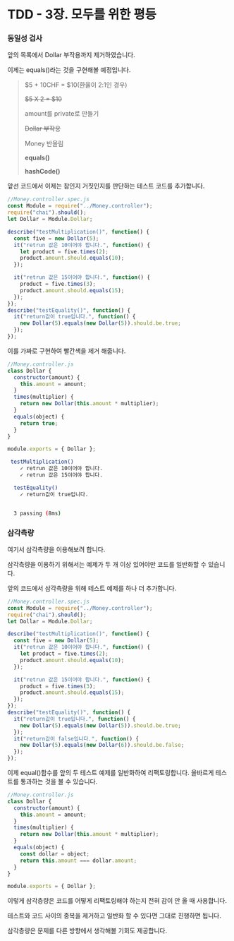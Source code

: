 # TDD - 3장. 모두를 위한 평등

### 동일성 검사

앞의 목록에서 Dollar 부작용까지 제거하였습니다.

이제는 equals()라는 것을 구현해볼 예정입니다.

>\$5 + 10CHF = \$10(환율이 2:1인 경우)
>
>~~\$5 X 2 = \$10~~
>
>amount를 private로 만들기
>
>~~Dollar 부작용~~
>
>Money 반올림
>
>**equals()**
>
>**hashCode()**

앞선 코드에서 이제는 참인지 거짓인지를 판단하는 테스트 코드를 추가합니다. 

```javascript
//Money.controller.spec.js
const Module = require("../Money.controller");
require("chai").should();
let Dollar = Module.Dollar;

describe("testMultiplication()", function() {
  const five = new Dollar(5);
  it("retrun 값은 10이어야 합니다.", function() {
    let product = five.times(2);
    product.amount.should.equals(10);
  });

  it("retrun 값은 15이어야 합니다.", function() {
    product = five.times(3);
    product.amount.should.equals(15);
  });
});
describe("testEquality()", function() {
  it("return값이 true입니다.", function() {
    new Dollar(5).equals(new Dollar(5)).should.be.true;
  });
});

```

이를 가짜로 구현하여 빨간색을 제거 해줍니다.

```javascript
//Money.controller.js
class Dollar {
  constructor(amount) {
    this.amount = amount;
  }
  times(multiplier) {
    return new Dollar(this.amount * multiplier);
  }
  equals(object) {
    return true;
  }
}

module.exports = { Dollar };
```

```bash
 testMultiplication()
    ✓ retrun 값은 10이어야 합니다.
    ✓ retrun 값은 15이어야 합니다.

  testEquality()
    ✓ return값이 true입니다.


  3 passing (8ms)
```



### 삼각측량

여기서 삼각측량을 이용해보려 합니다.

삼각측량을 이용하기 위해서는 예제가 두 개 이상 있어야만 코드를 일반화할 수 있습니다.

앞의 코드에서 삼각측량을 위해 테스트 예제를 하나 더 추가합니다.

```javascript
//Money.controller.spec.js
const Module = require("../Money.controller");
require("chai").should();
let Dollar = Module.Dollar;

describe("testMultiplication()", function() {
  const five = new Dollar(5);
  it("retrun 값은 10이어야 합니다.", function() {
    let product = five.times(2);
    product.amount.should.equals(10);
  });

  it("retrun 값은 15이어야 합니다.", function() {
    product = five.times(3);
    product.amount.should.equals(15);
  });
});
describe("testEquality()", function() {
  it("return값이 true입니다.", function() {
    new Dollar(5).equals(new Dollar(5)).should.be.true;
  });
  it("return값이 false입니다.", function() {
    new Dollar(5).equals(new Dollar(6)).should.be.false;
  });
});

```

이제 equal()함수를 앞의 두 테스트 예제를 일반화하여 리팩토링합니다. 올바르게 테스트를 통과하는 것을 볼 수 있습니다. 

```javascript
//Money.controller.js
class Dollar {
  constructor(amount) {
    this.amount = amount;
  }
  times(multiplier) {
    return new Dollar(this.amount * multiplier);
  }
  equals(object) {
    const dollar = object;
    return this.amount === dollar.amount;
  }
}

module.exports = { Dollar };
```

이렇게 삼각층량은 코드를 어떻게 리팩토링해야 하는지 전혀 감이 안 올 때 사용합니다.

테스트와 코드 사이의 중복을 제거하고 일반화 할 수 있다면 그대로 진행하면 됩니다.

삼각층량은 문제를 다른 방향에서 생각해볼 기회도 제공합니다.